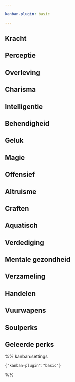 ```yaml
---

kanban-plugin: basic

---
```


## Kracht



## Perceptie



## Overleving



## Charisma



## Intelligentie



## Behendigheid



## Geluk



## Magie



## Offensief



## Altruisme



## Craften



## Aquatisch



## Verdediging



## Mentale gezondheid



## Verzameling



## Handelen



## Vuurwapens



## Soulperks



## Geleerde perks





%% kanban:settings
```
{"kanban-plugin":"basic"}
```
%%